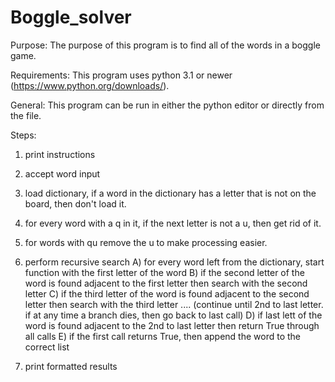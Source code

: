# Boggle_solver
Purpose: The purpose of this program is to find all of the words in a boggle game.

Requirements: This program uses python 3.1 or newer (https://www.python.org/downloads/).

General: This program can be run in either the python editor or directly from the file.

Steps: 
  1) print instructions
  2) accept word input
  3) load dictionary, if a word in the dictionary has a letter that is not on the board, then don't load it.
  4) for every word with a q in it, if the next letter is not a u, then get rid of it.
  5) for words with qu remove the u to make processing easier.
  6) perform recursive search
        A) for every word left from the dictionary, start function with the first letter of the word
        B) if the second letter of the word is found adjacent to the first letter then search with the second letter
        C) if the third letter of the word is found adjacent to the second letter then search with the third letter
        .... (continue until 2nd to last letter. if at any time a branch dies, then go back to last call)
        D) if last lett of the word is found adjacent to the 2nd to last letter then return True through all calls
        E) if the first call returns True, then append the word to the correct list
        
  7) print formatted results
